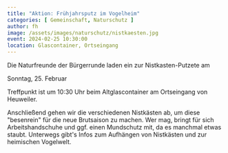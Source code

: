 ```yaml
---
title: "Aktion: Frühjahrsputz im Vogelheim"
categories: [ Gemeinschaft, Naturschutz ]
author: fh
image: /assets/images/naturschutz/nistkaesten.jpg
event: 2024-02-25 10:30:00
location: Glascontainer, Ortseingang
---
```

Die Naturfreunde der Bürgerrunde laden ein zur Nistkasten-Putzete am 

Sonntag, 25. Februar

Treffpunkt ist um 10:30 Uhr beim Altglascontainer am Ortseingang von Heuweiler.  

Anschließend gehen wir die verschiedenen Nistkästen ab, um diese "besenrein" für die neue  Brutsaison zu machen. Wer mag, bringt für sich Arbeitshandschuhe und ggf. einen Mundschutz mit, da es manchmal etwas staubt. Unterwegs gibt's Infos zum Aufhängen von Nistkästen und zur heimischen Vogelwelt.
